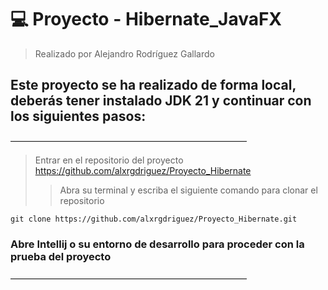 # 💻 Proyecto - Hibernate_JavaFX 
> Realizado por Alejandro Rodríguez Gallardo

## Este proyecto se ha realizado de forma local, deberás tener instalado JDK 21 y continuar con los siguientes pasos:
―――――――――――――――――――――――――――
> Entrar en el repositorio del proyecto
>https://github.com/alxrgdriguez/Proyecto_Hibernate
>> Abra su terminal y escriba el siguiente comando para clonar el repositorio

```
git clone https://github.com/alxrgdriguez/Proyecto_Hibernate.git
```
### Abre Intellij o su entorno de desarrollo para proceder con la prueba del proyecto
―――――――――――――――――――――――――――


